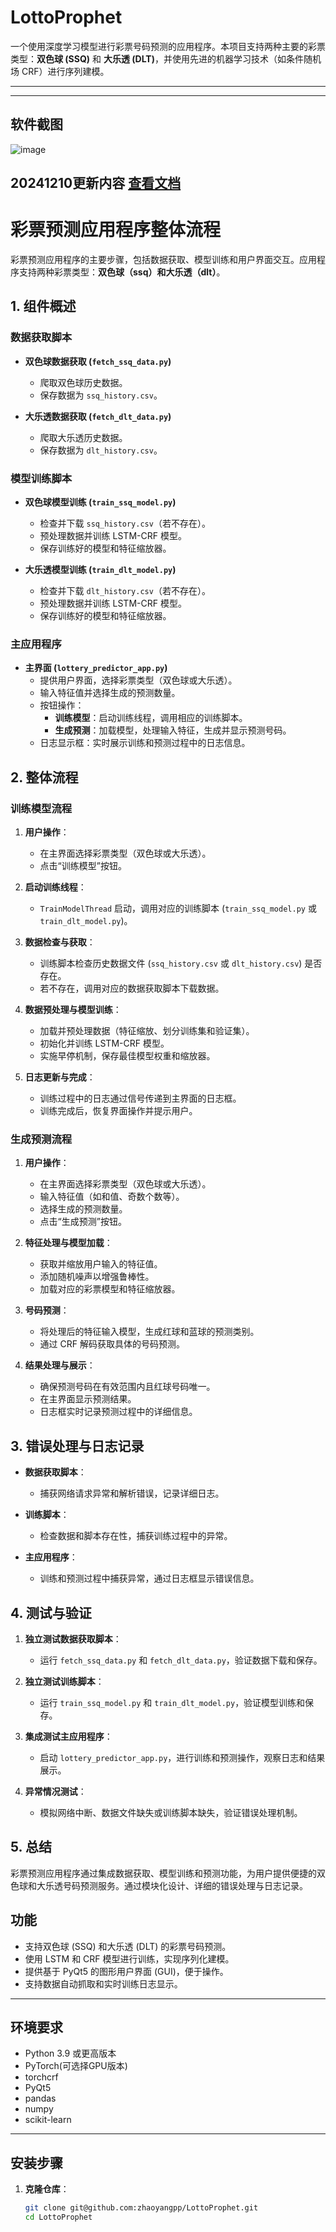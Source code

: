 # LottoProphet


一个使用深度学习模型进行彩票号码预测的应用程序。本项目支持两种主要的彩票类型：**双色球 (SSQ)** 和 **大乐透 (DLT)**，并使用先进的机器学习技术（如条件随机场 CRF）进行序列建模。

-------------------------

---
## 软件截图
![image](https://github.com/user-attachments/assets/2a7bdfd3-1382-45a4-bbcc-2d4a2e4d8d61)


## 20241210更新内容  [查看文档](./train_ssq_update.md)

# 彩票预测应用程序整体流程

彩票预测应用程序的主要步骤，包括数据获取、模型训练和用户界面交互。应用程序支持两种彩票类型：**双色球（ssq）**和**大乐透（dlt）**。

## 1. 组件概述

### 数据获取脚本

- **双色球数据获取 (`fetch_ssq_data.py`)**
   - 爬取双色球历史数据。
   - 保存数据为 `ssq_history.csv`。

- **大乐透数据获取 (`fetch_dlt_data.py`)**
   - 爬取大乐透历史数据。
   - 保存数据为 `dlt_history.csv`。

### 模型训练脚本

- **双色球模型训练 (`train_ssq_model.py`)**
   - 检查并下载 `ssq_history.csv`（若不存在）。
   - 预处理数据并训练 LSTM-CRF 模型。
   - 保存训练好的模型和特征缩放器。

- **大乐透模型训练 (`train_dlt_model.py`)**
   - 检查并下载 `dlt_history.csv`（若不存在）。
   - 预处理数据并训练 LSTM-CRF 模型。
   - 保存训练好的模型和特征缩放器。

### 主应用程序

- **主界面 (`lottery_predictor_app.py`)**
   - 提供用户界面，选择彩票类型（双色球或大乐透）。
   - 输入特征值并选择生成的预测数量。
   - 按钮操作：
      - **训练模型**：启动训练线程，调用相应的训练脚本。
      - **生成预测**：加载模型，处理输入特征，生成并显示预测号码。
   - 日志显示框：实时展示训练和预测过程中的日志信息。

## 2. 整体流程

### 训练模型流程

1. **用户操作**：
   - 在主界面选择彩票类型（双色球或大乐透）。
   - 点击“训练模型”按钮。

2. **启动训练线程**：
   - `TrainModelThread` 启动，调用对应的训练脚本 (`train_ssq_model.py` 或 `train_dlt_model.py`)。

3. **数据检查与获取**：
   - 训练脚本检查历史数据文件 (`ssq_history.csv` 或 `dlt_history.csv`) 是否存在。
   - 若不存在，调用对应的数据获取脚本下载数据。

4. **数据预处理与模型训练**：
   - 加载并预处理数据（特征缩放、划分训练集和验证集）。
   - 初始化并训练 LSTM-CRF 模型。
   - 实施早停机制，保存最佳模型权重和缩放器。

5. **日志更新与完成**：
   - 训练过程中的日志通过信号传递到主界面的日志框。
   - 训练完成后，恢复界面操作并提示用户。

### 生成预测流程

1. **用户操作**：
   - 在主界面选择彩票类型（双色球或大乐透）。
   - 输入特征值（如和值、奇数个数等）。
   - 选择生成的预测数量。
   - 点击“生成预测”按钮。

2. **特征处理与模型加载**：
   - 获取并缩放用户输入的特征值。
   - 添加随机噪声以增强鲁棒性。
   - 加载对应的彩票模型和特征缩放器。

3. **号码预测**：
   - 将处理后的特征输入模型，生成红球和蓝球的预测类别。
   - 通过 CRF 解码获取具体的号码预测。

4. **结果处理与展示**：
   - 确保预测号码在有效范围内且红球号码唯一。
   - 在主界面显示预测结果。
   - 日志框实时记录预测过程中的详细信息。

## 3. 错误处理与日志记录

- **数据获取脚本**：
   - 捕获网络请求异常和解析错误，记录详细日志。

- **训练脚本**：
   - 检查数据和脚本存在性，捕获训练过程中的异常。

- **主应用程序**：
   - 训练和预测过程中捕获异常，通过日志框显示错误信息。


## 4. 测试与验证

1. **独立测试数据获取脚本**：
   - 运行 `fetch_ssq_data.py` 和 `fetch_dlt_data.py`，验证数据下载和保存。

2. **独立测试训练脚本**：
   - 运行 `train_ssq_model.py` 和 `train_dlt_model.py`，验证模型训练和保存。

3. **集成测试主应用程序**：
   - 启动 `lottery_predictor_app.py`，进行训练和预测操作，观察日志和结果展示。

4. **异常情况测试**：
   - 模拟网络中断、数据文件缺失或训练脚本缺失，验证错误处理机制。

## 5. 总结

彩票预测应用程序通过集成数据获取、模型训练和预测功能，为用户提供便捷的双色球和大乐透号码预测服务。通过模块化设计、详细的错误处理与日志记录。




## 功能

- 支持双色球 (SSQ) 和大乐透 (DLT) 的彩票号码预测。
- 使用 LSTM 和 CRF 模型进行训练，实现序列化建模。
- 提供基于 PyQt5 的图形用户界面 (GUI)，便于操作。
- 支持数据自动抓取和实时训练日志显示。
---

## 环境要求

- Python 3.9 或更高版本
- PyTorch(可选择GPU版本)
- torchcrf
- PyQt5
- pandas
- numpy
- scikit-learn

---

## 安装步骤

1. **克隆仓库**：
   ```bash
   git clone git@github.com:zhaoyangpp/LottoProphet.git
   cd LottoProphet
